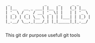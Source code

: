 <pre><code>
 _               _     _     _ _     
| |__   __ _ ___| |__ | |   (_) |__  
| '_ \ / _` / __| '_ \| |   | | '_ \ 
| |_) | (_| \__ \ | | | |___| | |_) |
|_.__/ \__,_|___/_| |_|_____|_|_.__/ 
                                     
</code></pre>

This git dir purpose usefull git tools
